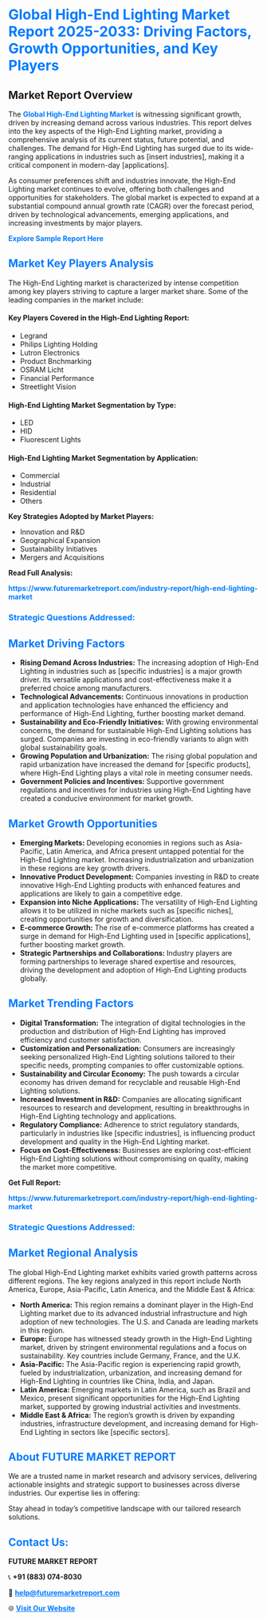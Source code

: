 <h1 style="color: #007BFF;">Global High-End Lighting Market Report 2025-2033: Driving Factors, Growth Opportunities, and Key Players</h1>

<section id="overview">
<h2>Market Report Overview</h2>
<p>The <a href="https://www.futuremarketreport.com/industry-report/high-end-lighting-market" style="color: #007BFF; text-decoration: none;"><strong>Global High-End Lighting Market</strong></a> is witnessing significant growth, driven by increasing demand across various industries. This report delves into the key aspects of the High-End Lighting market, providing a comprehensive analysis of its current status, future potential, and challenges. The demand for High-End Lighting has surged due to its wide-ranging applications in industries such as [insert industries], making it a critical component in modern-day [applications].</p>
<p>As consumer preferences shift and industries innovate, the High-End Lighting market continues to evolve, offering both challenges and opportunities for stakeholders. The global market is expected to expand at a substantial compound annual growth rate (CAGR) over the forecast period, driven by technological advancements, emerging applications, and increasing investments by major players.</p>
</section>

<section id="overview">
<p><a href="https://www.futuremarketreport.com/request-sample/reportId=75540" style="color: #007BFF; text-decoration: none;"><strong>Explore Sample Report Here</strong></a></p>
</section>

<section id="key-players">
<h2 style="color: #007BFF;">Market Key Players Analysis</h2>
<p>The High-End Lighting market is characterized by intense competition among key players striving to capture a larger market share. Some of the leading companies in the market include:</p>
<h4>Key Players Covered in the High-End Lighting Report:</h4>
<ul><li>Legrand</li><li>Philips Lighting Holding</li><li>Lutron Electronics</li><li>Product Bnchmarking</li><li>OSRAM Licht</li><li>Financial Performance</li><li>Streetlight Vision</li></ul>
<h4>High-End Lighting Market Segmentation by Type:</h4>
<ul><li>LED</li><li>HID</li><li>Fluorescent Lights</li></ul>

<h4>High-End Lighting Market Segmentation by Application:</h4>
<ul><li>Commercial</li><li>Industrial</li><li>Residential</li><li>Others</li></ul>
<p><strong>Key Strategies Adopted by Market Players:</strong></p>
<ul>
<li>Innovation and R&D</li>
<li>Geographical Expansion</li>
<li>Sustainability Initiatives</li>
<li>Mergers and Acquisitions</li>
</ul>
</section>

<section>
<p><strong>Read Full Analysis: </strong></p><a href="https://www.futuremarketreport.com/industry-report/high-end-lighting-market" style="color: #007BFF; text-decoration: none;"><strong>https://www.futuremarketreport.com/industry-report/high-end-lighting-market</strong></a>
<h3 style="color: #007BFF;">Strategic Questions Addressed:</h3>
</section>

<section id="driving-factors">
<h2 style="color: #007BFF;">Market Driving Factors</h2>
<ul>
<li><strong>Rising Demand Across Industries:</strong> The increasing adoption of High-End Lighting in industries such as [specific industries] is a major growth driver. Its versatile applications and cost-effectiveness make it a preferred choice among manufacturers.</li>
<li><strong>Technological Advancements:</strong> Continuous innovations in production and application technologies have enhanced the efficiency and performance of High-End Lighting, further boosting market demand.</li>
<li><strong>Sustainability and Eco-Friendly Initiatives:</strong> With growing environmental concerns, the demand for sustainable High-End Lighting solutions has surged. Companies are investing in eco-friendly variants to align with global sustainability goals.</li>
<li><strong>Growing Population and Urbanization:</strong> The rising global population and rapid urbanization have increased the demand for [specific products], where High-End Lighting plays a vital role in meeting consumer needs.</li>
<li><strong>Government Policies and Incentives:</strong> Supportive government regulations and incentives for industries using High-End Lighting have created a conducive environment for market growth.</li>
</ul>
</section>

<section id="growth-opportunities">
<h2 style="color: #007BFF;">Market Growth Opportunities</h2>
<ul>
<li><strong>Emerging Markets:</strong> Developing economies in regions such as Asia-Pacific, Latin America, and Africa present untapped potential for the High-End Lighting market. Increasing industrialization and urbanization in these regions are key growth drivers.</li>
<li><strong>Innovative Product Development:</strong> Companies investing in R&D to create innovative High-End Lighting products with enhanced features and applications are likely to gain a competitive edge.</li>
<li><strong>Expansion into Niche Applications:</strong> The versatility of High-End Lighting allows it to be utilized in niche markets such as [specific niches], creating opportunities for growth and diversification.</li>
<li><strong>E-commerce Growth:</strong> The rise of e-commerce platforms has created a surge in demand for High-End Lighting used in [specific applications], further boosting market growth.</li>
<li><strong>Strategic Partnerships and Collaborations:</strong> Industry players are forming partnerships to leverage shared expertise and resources, driving the development and adoption of High-End Lighting products globally.</li>
</ul>
</section>

<section id="trending-factors">
<h2 style="color: #007BFF;">Market Trending Factors</h2>
<ul>
<li><strong>Digital Transformation:</strong> The integration of digital technologies in the production and distribution of High-End Lighting has improved efficiency and customer satisfaction.</li>
<li><strong>Customization and Personalization:</strong> Consumers are increasingly seeking personalized High-End Lighting solutions tailored to their specific needs, prompting companies to offer customizable options.</li>
<li><strong>Sustainability and Circular Economy:</strong> The push towards a circular economy has driven demand for recyclable and reusable High-End Lighting solutions.</li>
<li><strong>Increased Investment in R&D:</strong> Companies are allocating significant resources to research and development, resulting in breakthroughs in High-End Lighting technology and applications.</li>
<li><strong>Regulatory Compliance:</strong> Adherence to strict regulatory standards, particularly in industries like [specific industries], is influencing product development and quality in the High-End Lighting market.</li>
<li><strong>Focus on Cost-Effectiveness:</strong> Businesses are exploring cost-efficient High-End Lighting solutions without compromising on quality, making the market more competitive.</li>
</ul>
</section>

<section>
<p><strong>Get Full Report: </strong></p><a href="https://www.futuremarketreport.com/industry-report/high-end-lighting-market" style="color: #007BFF; text-decoration: none;"><strong>https://www.futuremarketreport.com/industry-report/high-end-lighting-market</strong></a>
<h3 style="color: #007BFF;">Strategic Questions Addressed:</h3>
</section>


<section id="regional-analysis">
<h2 style="color: #007BFF;">Market Regional Analysis</h2>
<p>The global High-End Lighting market exhibits varied growth patterns across different regions. The key regions analyzed in this report include North America, Europe, Asia-Pacific, Latin America, and the Middle East & Africa:</p>
<ul>
<li><strong>North America:</strong> This region remains a dominant player in the High-End Lighting market due to its advanced industrial infrastructure and high adoption of new technologies. The U.S. and Canada are leading markets in this region.</li>
<li><strong>Europe:</strong> Europe has witnessed steady growth in the High-End Lighting market, driven by stringent environmental regulations and a focus on sustainability. Key countries include Germany, France, and the U.K.</li>
<li><strong>Asia-Pacific:</strong> The Asia-Pacific region is experiencing rapid growth, fueled by industrialization, urbanization, and increasing demand for High-End Lighting in countries like China, India, and Japan.</li>
<li><strong>Latin America:</strong> Emerging markets in Latin America, such as Brazil and Mexico, present significant opportunities for the High-End Lighting market, supported by growing industrial activities and investments.</li>
<li><strong>Middle East & Africa:</strong> The region’s growth is driven by expanding industries, infrastructure development, and increasing demand for High-End Lighting in sectors like [specific sectors].</li>
</ul>
</section>

<footer>
<h2 style="color: #007BFF;">About FUTURE MARKET REPORT</h2>
<p>We are a trusted name in market research and advisory services, delivering actionable insights and strategic support to businesses across diverse industries. Our expertise lies in offering:</p>

<p>Stay ahead in today’s competitive landscape with our tailored research solutions.</p>

<h2 style="color: #007BFF;">Contact Us:</h2>
<p><strong>FUTURE MARKET REPORT</strong></p>
<p>📞 <strong>+91 (883) 074-8030</strong></p>
<p>📧 <strong><a href="mailto:help@futuremarketreport.com" style="color: #007BFF;">help@futuremarketreport.com</a></strong></p>
<p>🌐 <strong><a href="https://www.futuremarketreport.com/" style="color: #007BFF;">Visit Our Website</a></strong></p>
</footer>